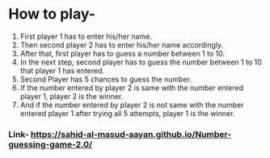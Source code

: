 # How to play- <br/>
1. First player 1 has to enter his/her name. <br/>
2. Then second player 2 has to enter his/her name accordingly. <br/>
3. After that, first player has to guess a number between 1 to 10.<br/>
4. In the next step, second player has to guess the number between 1 to 10 that player 1 has entered.<br/>
5. Second Player has 5 chances to guess the number.<br/>
6. If the number entered by player 2 is same with the number entered player 1, player 2 is the winner.<br/>
7. And if the number entered by player 2 is not same with the number entered player 1 after trying all 5 attempts, player 1 is the winner.<br/>

### Link- https://sahid-al-masud-aayan.github.io/Number-guessing-game-2.0/

